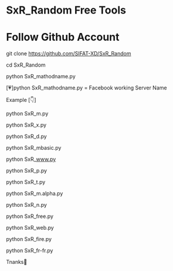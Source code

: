 # SxR_Random Free Tools
# Follow Github Account

git clone https://github.com/SIFAT-XD/SxR_Random

cd SxR_Random

python SxR_mathodname.py

[💗]python SxR_mathodname.py = Facebook working Server Name

Example [👇]

python SxR_m.py

python SxR_x.py

python SxR_d.py

python SxR_mbasic.py

python SxR_www.py

python SxR_p.py

python SxR_t.py

python SxR_m.alpha.py

python SxR_n.py

python SxR_free.py

python SxR_web.py

python SxR_fire.py

python SxR_fr-fr.py

Tnanks🥰
